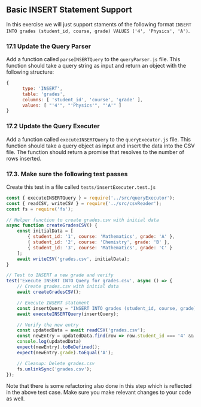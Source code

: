 ## Basic INSERT Statement Support
In this exercise we will just support staments of the following format `INSERT INTO grades (student_id, course, grade) VALUES ('4', 'Physics', 'A')`.

### 17.1 Update the Query Parser
Add a function called `parseINSERTQuery` to the `queryParser.js` file. This function should take a query string as input and return an object with the following structure:

```javascript
{
      type: 'INSERT',
      table: 'grades',
      columns: [ 'student_id', 'course', 'grade' ],
      values: [ "'4'", "'Physics'", "'A'" ]
}
```

### 17.2 Update the Query Executer
Add a function called `executeINSERTQuery` to the `queryExecutor.js` file. This function should take a query object as input and insert the data into the CSV file. The function should return a promise that resolves to the number of rows inserted.


### 17.3. Make sure the following test passes

Create this test in a file called `tests/insertExecuter.test.js`

```javascript
const { executeINSERTQuery } = require('../src/queryExecutor');
const { readCSV, writeCSV } = require('../src/csvReader');
const fs = require('fs');

// Helper function to create grades.csv with initial data
async function createGradesCSV() {
    const initialData = [
        { student_id: '1', course: 'Mathematics', grade: 'A' },
        { student_id: '2', course: 'Chemistry', grade: 'B' },
        { student_id: '3', course: 'Mathematics', grade: 'C' }
    ];
    await writeCSV('grades.csv', initialData);
}

// Test to INSERT a new grade and verify
test('Execute INSERT INTO Query for grades.csv', async () => {
    // Create grades.csv with initial data
    await createGradesCSV();

    // Execute INSERT statement
    const insertQuery = "INSERT INTO grades (student_id, course, grade) VALUES ('4', 'Physics', 'A')";INSERT INTO grades (student_id, course, grade) VALUES ('4', 'Physics', 'A')
    await executeINSERTQuery(insertQuery);

    // Verify the new entry
    const updatedData = await readCSV('grades.csv');
    const newEntry = updatedData.find(row => row.student_id === '4' && row.course === 'Physics');
    console.log(updatedData)
    expect(newEntry).toBeDefined();
    expect(newEntry.grade).toEqual('A');

    // Cleanup: Delete grades.csv
    fs.unlinkSync('grades.csv');
});
```

Note that there is some refactoring also done in this step which is reflected in the above test case. Make sure you make relevant changes to your code as well.